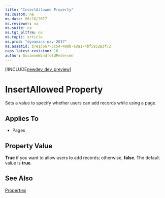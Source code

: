 ```yaml
---
title: "InsertAllowed Property"
ms.custom: na
ms.date: 06/16/2017
ms.reviewer: na
ms.suite: na
ms.tgt_pltfrm: na
ms.topic: article
ms.prod: "dynamics-nav-2017"
ms.assetid: b7e1c667-3c54-408b-a8a1-4bf5952e3f72
caps.latest.revision: 10
author: SusanneWindfeldPedersen
---
```


[!INCLUDE[newdev_dev_preview](../includes/newdev_dev_preview.md)]

# InsertAllowed Property
Sets a value to specify whether users can add records while using a page.  
  
## Applies To  
  
-   Pages  
  
## Property Value  
 **True** if you want to allow users to add records; otherwise, **false**. The default value is **true**.  
  
## See Also  
 [Properties](devenv-properties.md)